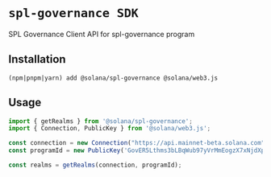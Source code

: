# `spl-governance SDK`

SPL Governance Client API for spl-governance program

## Installation

`(npm|pnpm|yarn) add @solana/spl-governance @solana/web3.js`

## Usage

```typescript
import { getRealms } from '@solana/spl-governance';
import { Connection, PublicKey } from '@solana/web3.js';

const connection = new Connection("https://api.mainnet-beta.solana.com", 'recent');
const programId = new PublicKey('GovER5Lthms3bLBqWub97yVrMmEogzX7xNjdXpPPCVZw');

const realms = getRealms(connection, programId);

